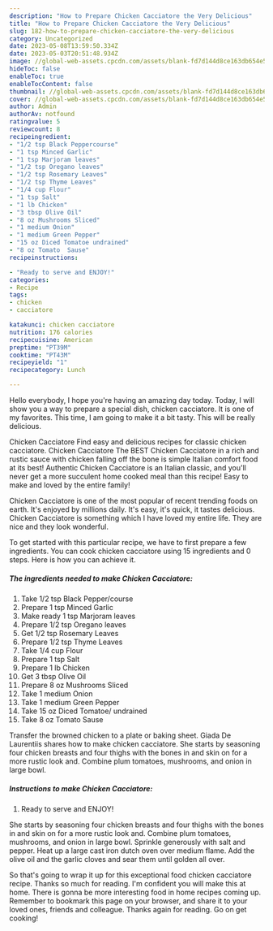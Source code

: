 ```yaml
---
description: "How to Prepare Chicken Cacciatore the Very Delicious"
title: "How to Prepare Chicken Cacciatore the Very Delicious"
slug: 182-how-to-prepare-chicken-cacciatore-the-very-delicious
category: Uncategorized
date: 2023-05-08T13:59:50.334Z
date: 2023-05-03T20:51:48.934Z
image: //global-web-assets.cpcdn.com/assets/blank-fd7d144d8ce163db654e5a02c40b08a2775adb7897d16e4062681dc7e1b2800f.png
hideToc: false
enableToc: true
enableTocContent: false
thumbnail: //global-web-assets.cpcdn.com/assets/blank-fd7d144d8ce163db654e5a02c40b08a2775adb7897d16e4062681dc7e1b2800f.png
cover: //global-web-assets.cpcdn.com/assets/blank-fd7d144d8ce163db654e5a02c40b08a2775adb7897d16e4062681dc7e1b2800f.png
author: Admin
authorAv: notfound
ratingvalue: 5
reviewcount: 8
recipeingredient:
- "1/2 tsp Black Peppercourse"
- "1 tsp Minced Garlic"
- "1 tsp Marjoram leaves"
- "1/2 tsp Oregano leaves"
- "1/2 tsp Rosemary Leaves"
- "1/2 tsp Thyme Leaves"
- "1/4 cup Flour"
- "1 tsp Salt"
- "1 lb Chicken"
- "3 tbsp Olive Oil"
- "8 oz Mushrooms Sliced"
- "1 medium Onion"
- "1 medium Green Pepper"
- "15 oz Diced Tomatoe undrained"
- "8 oz Tomato  Sause"
recipeinstructions:

- "Ready to serve and ENJOY!"
categories:
- Recipe
tags:
- chicken
- cacciatore

katakunci: chicken cacciatore 
nutrition: 176 calories
recipecuisine: American
preptime: "PT39M"
cooktime: "PT43M"
recipeyield: "1"
recipecategory: Lunch

---
```



Hello everybody, I hope you're having an amazing day today. Today, I will show you a way to prepare a special dish, chicken cacciatore. It is one of my favorites. This time, I am going to make it a bit tasty. This will be really delicious.

Chicken Cacciatore Find easy and delicious recipes for classic chicken cacciatore. Chicken Cacciatore The BEST Chicken Cacciatore in a rich and rustic sauce with chicken falling off the bone is simple Italian comfort food at its best! Authentic Chicken Cacciatore is an Italian classic, and you&#39;ll never get a more succulent home cooked meal than this recipe! Easy to make and loved by the entire family!

Chicken Cacciatore is one of the most popular of recent trending foods on earth. It's enjoyed by millions daily. It's easy, it's quick, it tastes delicious. Chicken Cacciatore is something which I have loved my entire life. They are nice and they look wonderful.


To get started with this particular recipe, we have to first prepare a few ingredients. You can cook chicken cacciatore using 15 ingredients and 0 steps. Here is how you can achieve it.

<!--inarticleads1-->

##### The ingredients needed to make Chicken Cacciatore:

1. Take 1/2 tsp Black Pepper/course
1. Prepare 1 tsp Minced Garlic
1. Make ready 1 tsp Marjoram leaves
1. Prepare 1/2 tsp Oregano leaves
1. Get 1/2 tsp Rosemary Leaves
1. Prepare 1/2 tsp Thyme Leaves
1. Take 1/4 cup Flour
1. Prepare 1 tsp Salt
1. Prepare 1 lb Chicken
1. Get 3 tbsp Olive Oil
1. Prepare 8 oz Mushrooms Sliced
1. Take 1 medium Onion
1. Take 1 medium Green Pepper
1. Take 15 oz Diced Tomatoe/ undrained
1. Take 8 oz Tomato  Sause


Transfer the browned chicken to a plate or baking sheet. Giada De Laurentiis shares how to make chicken cacciatore. She starts by seasoning four chicken breasts and four thighs with the bones in and skin on for a more rustic look and. Combine plum tomatoes, mushrooms, and onion in large bowl. 

<!--inarticleads2-->

##### Instructions to make Chicken Cacciatore:


1. Ready to serve and ENJOY!

She starts by seasoning four chicken breasts and four thighs with the bones in and skin on for a more rustic look and. Combine plum tomatoes, mushrooms, and onion in large bowl. Sprinkle generously with salt and pepper. Heat up a large cast iron dutch oven over medium flame. Add the olive oil and the garlic cloves and sear them until golden all over. 

So that's going to wrap it up for this exceptional food chicken cacciatore recipe. Thanks so much for reading. I'm confident you will make this at home. There is gonna be more interesting food in home recipes coming up. Remember to bookmark this page on your browser, and share it to your loved ones, friends and colleague. Thanks again for reading. Go on get cooking!

